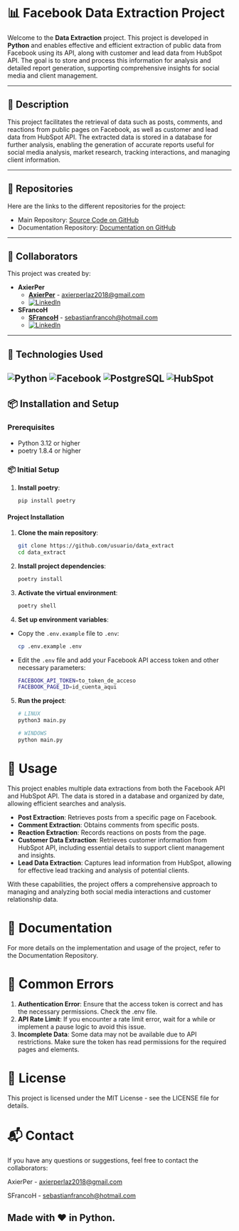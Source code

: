 # 📊 Facebook Data Extraction Project

Welcome to the **Data Extraction** project. This project is developed in **Python** and enables effective and efficient extraction of public data from Facebook using its API, along with customer and lead data from HubSpot API. The goal is to store and process this information for analysis and detailed report generation, supporting comprehensive insights for social media and client management.

---

## 🚀 Description

This project facilitates the retrieval of data such as posts, comments, and reactions from public pages on Facebook, as well as customer and lead data from HubSpot API. The extracted data is stored in a database for further analysis, enabling the generation of accurate reports useful for social media analysis, market research, tracking interactions, and managing client information.

---

## 📂 Repositories

Here are the links to the different repositories for the project:

- Main Repository: [Source Code on GitHub](https://github.com/usuario/facebook_extract)
- Documentation Repository: [Documentation on GitHub](https://github.com/tuusuario/repo-documentacion)

---

## 👥 Collaborators

This project was created by:
- **AxierPer**
  - **[AxierPer](https://github.com/AxierPer)** - [axierperlaz2018@gmail.com](mailto:axierperlaz2018@gmail.com)
  - [![LinkedIn](https://img.shields.io/badge/LinkedIn-0077B5?style=flat&logo=linkedin&logoColor=white)](https://www.linkedin.com/in/axier-perlaza-044866274/)
- **SFrancoH**
  - **[SFrancoH](https://github.com/SFrancoH)** - [sebastianfrancoh@hotmail.com](mailto:sebastianfrancoh@hotmail.com)
  - [![LinkedIn](https://img.shields.io/badge/LinkedIn-0077B5?style=flat&logo=linkedin&logoColor=white)](https://www.linkedin.com/in/sebastian-felipe-franco-herrera/)

---

## 🔧 Technologies Used

![Python](https://img.shields.io/badge/Python-3776AB?style=for-the-badge&logo=python&logoColor=white)
![Facebook](https://img.shields.io/badge/Facebook-1877F2?style=for-the-badge&logo=facebook&logoColor=white)
![PostgreSQL](https://img.shields.io/badge/PostgreSQL-336791?style=for-the-badge&logo=postgresql&logoColor=white)
![HubSpot](https://img.shields.io/badge/HubSpot-FF7A59?style=for-the-badge&logo=hubspot&logoColor=white)
---

## 📦 Installation and Setup

### Prerequisites

- Python 3.12 or higher
- poetry 1.8.4 or higher

### 📦 Initial Setup

1. **Install poetry**:
    ```bash
    pip install poetry
    ```

#### Project Installation

1. **Clone the main repository**:
   ```bash
   git clone https://github.com/usuario/data_extract
   cd data_extract
   ```

2. **Install project dependencies**:
    ```bash
    poetry install
    ```

3. **Activate the virtual environment**:
    ```bash
    poetry shell
    ```

4. **Set up environment variables**:
- Copy the `.env.example` file to `.env`: 
    ```bash
    cp .env.example .env
    ```

- Edit the `.env` file and add your Facebook API access token and other necessary parameters: 
    ```bash
    FACEBOOK_API_TOKEN=to_token_de_acceso
    FACEBOOK_PAGE_ID=id_cuenta_aqui
    ```

5. **Run the project**:
    ```bash
    # LINUX
    python3 main.py
    ```

    ```bash
    # WINDOWS
    python main.py
    ```


# 📝 Usage
This project enables multiple data extractions from both the Facebook API and HubSpot API. The data is stored in a database and organized by date, allowing efficient searches and analysis.

- **Post Extraction**: Retrieves posts from a specific page on Facebook.
- **Comment Extraction**: Obtains comments from specific posts.
- **Reaction Extraction**: Records reactions on posts from the page.
- **Customer Data Extraction**: Retrieves customer information from HubSpot API, including essential details to support client management and insights.
- **Lead Data Extraction**: Captures lead information from HubSpot, allowing for effective lead tracking and analysis of potential clients.

With these capabilities, the project offers a comprehensive approach to managing and analyzing both social media interactions and customer relationship data.

# 📖 Documentation

For more details on the implementation and usage of the project, refer to the Documentation Repository.


# 🚨 Common Errors
1. **Authentication Error**: Ensure that the access token is correct and has the necessary permissions. Check the .env file.
2. **API Rate Limit**: If you encounter a rate limit error, wait for a while or implement a pause logic to avoid this issue.
3. **Incomplete Data**: Some data may not be available due to API restrictions. Make sure the token has read permissions for the required pages and elements.


# 📜 License

This project is licensed under the MIT License - see the LICENSE file for details.


# 📬 Contact
If you have any questions or suggestions, feel free to contact the collaborators:

AxierPer - axierperlaz2018@gmail.com

SFrancoH - sebastianfrancoh@hotmail.com


Made with ❤️ in Python.
-
